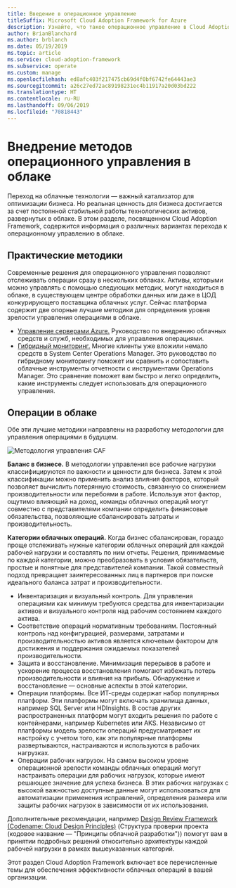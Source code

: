 ```yaml
---
title: Введение в операционное управление
titleSuffix: Microsoft Cloud Adoption Framework for Azure
description: Узнайте, что такое операционное управление в Cloud Adoption Framework.
author: BrianBlanchard
ms.author: brblanch
ms.date: 05/19/2019
ms.topic: article
ms.service: cloud-adoption-framework
ms.subservice: operate
ms.custom: manage
ms.openlocfilehash: ed8afc403f217475cb69d4f0bf6742fe64443ae3
ms.sourcegitcommit: a26c27ed72ac89198231ec4b11917a20d03bd222
ms.translationtype: HT
ms.contentlocale: ru-RU
ms.lasthandoff: 09/06/2019
ms.locfileid: "70818443"
---
```

# <a name="establishing-operational-management-practices-in-the-cloud"></a>Внедрение методов операционного управления в облаке

Переход на облачные технологии — важный катализатор для оптимизации бизнеса. Но реальная ценность для бизнеса достигается за счет постоянной стабильной работы технологических активов, развернутых в облаке. В этом разделе, посвященном Cloud Adoption Framework, содержится информация о различных вариантах перехода к операционному управлению в облаке.

## <a name="actionable-best-practices"></a>Практические методики

Современные решения для операционного управления позволяют отслеживать операции сразу в нескольких облаках. Активы, которыми можно управлять с помощью следующих методик, могут находиться в облаке, в существующем центре обработки данных или даже в ЦОД конкурирующего поставщика облачных услуг. Сейчас платформа содержит две опорные лучшие методики для определения уровня зрелости управления операциями в облаке.

* [Управление серверами Azure.](./azure-server-management/index.md) Руководство по внедрению облачных средств и служб, необходимых для управления операциями.
* [Гибридный мониторинг.](./monitor/index.md) Многие клиенты уже вложили немало средств в System Center Operations Manager. Это руководство по гибридному мониторингу поможет им сравнить и сопоставить облачные инструменты отчетности с инструментами Operations Manager. Это сравнение поможет вам быстро и легко определить, какие инструменты следует использовать для операционного управления.

## <a name="cloud-operations"></a>Операции в облаке

Обе эти лучшие методики направлены на разработку методологии для управления операциями в будущем.

![Методология управления CAF](../_images/operate/caf-manage.png)

**Баланс в бизнесе.** В методологии управления все рабочие нагрузки классифицируются по важности и ценности для бизнеса. Затем к этой классификации можно применить анализ влияния факторов, который позволяет вычислить потерянную стоимость, связанную со снижением производительности или перебоями в работе. Используя этот фактор, ощутимо влияющий на доход, команды облачных операций могут совместно с представителями компании определить финансовые обязательства, позволяющие сбалансировать затраты и производительность.

**Категории облачных операций.** Когда бизнес сбалансирован, гораздо проще отслеживать нужные категории облачных операций для каждой рабочей нагрузки и составлять по ним отчеты. Решения, принимаемые по каждой категории, можно преобразовать в условия обязательств, простые и понятные для представителей компании. Такой совместный подход превращает заинтересованных лиц в партнеров при поиске идеального баланса затрат и производительности.

* Инвентаризация и визуальный контроль. Для управления операциями как минимум требуются средства для инвентаризации активов и визуального контроля над рабочим состоянием каждого актива.
* Соответствие операций нормативным требованиям. Постоянный контроль над конфигурацией, размерами, затратами и производительностью активов является ключевым фактором для достижения и поддержания ожидаемых показателей производительности.
* Защита и восстановление. Минимизация перерывов в работе и ускорение процесса восстановления помогают избежать потерь производительности и влияния на прибыль. Обнаружение и восстановление — основные аспекты в этой категории.
* Операции платформы. Все ИТ-среды содержат набор популярных платформ. Эти платформы могут включать хранилища данных, например SQL Server или HDInsights. В состав других распространенных платформ могут входить решения по работе с контейнерами, например Kubernetes или AKS. Независимо от платформы модель зрелости операций предусматривает их настройку с учетом того, как эти популярные платформы развертываются, настраиваются и используются в рабочих нагрузках.
* Операции рабочих нагрузок. На самом высоком уровне операционной зрелости команды облачных операций могут настраивать операции для рабочих нагрузок, которые имеют решающее значение для успеха бизнеса. В этих рабочих нагрузках с высокой важностью доступные данные могут использоваться для автоматизации применения исправлений, определения размера или защиты рабочих нагрузок в зависимости от их использования.

Дополнительные рекомендации, например [Design Review Framework (Codename: Cloud Design Principles)](/azure/architecture/reliability) (Структура проверки проекта (кодовое название — "Принципы облачной разработки")) помогут вам в принятии подробных решений относительно архитектуры каждой рабочей нагрузки в рамках вышеуказанных категорий.

Этот раздел Cloud Adoption Framework включает все перечисленные темы для обеспечения эффективности облачных операций в вашей организации.
